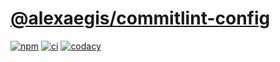 # [@alexaegis/commitlint-config](https://github.com/AlexAegis/js-tooling/tree/master/packages/commitlint-config)

[![npm](https://img.shields.io/npm/v/@alexaegis/commitlint-config/latest)](https://www.npmjs.com/package/@alexaegis/commitlint-config)
[![ci](https://github.com/AlexAegis/js-tooling/actions/workflows/cicd.yml/badge.svg)](https://github.com/AlexAegis/js-tooling/actions/workflows/cicd.yml)
[![codacy](https://app.codacy.com/project/badge/Grade/7939332dc9454dc1b0529e720ff902e6)](https://www.codacy.com/gh/AlexAegis/js-tooling/dashboard?utm_source=github.com&utm_medium=referral&utm_content=AlexAegis/js-tooling&utm_campaign=Badge_Grade)
